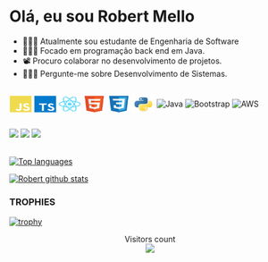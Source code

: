 # Olá, eu sou Robert Mello
- 👨🏿‍🏫 Atualmente sou estudante de Engenharia de Software
- 🧑🏿‍💻 Focado em programação back end em Java.
- 📽️ Procuro colaborar no desenvolvimento de projetos.
- 🧑🏿‍💻 Pergunte-me sobre Desenvolvimento de Sistemas.

<div style="display: inline_block">
  <br>
  <img align="center" alt="JavaScript" height="30" width="40" src="https://raw.githubusercontent.com/devicons/devicon/master/icons/javascript/javascript-plain.svg">
  <img align="center" alt="TypeScript" height="30" width="40" src="https://raw.githubusercontent.com/devicons/devicon/master/icons/typescript/typescript-plain.svg">
  <img align="center" alt="React" height="30" width="40" src="https://raw.githubusercontent.com/devicons/devicon/master/icons/react/react-original.svg">
  <img align="center" alt="HTML" height="30" width="40" src="https://raw.githubusercontent.com/devicons/devicon/master/icons/html5/html5-original.svg">
  <img align="center" alt="CSS" height="30" width="40" src="https://raw.githubusercontent.com/devicons/devicon/master/icons/css3/css3-original.svg">
  <img align="center" alt="Python" height="30" width="40" src="https://raw.githubusercontent.com/devicons/devicon/master/icons/python/python-original.svg">
  <img align="center" alt="Java" height="30" width="40" src="https://raw.githubusercontent.com/jmnote/z-icons/master/svg/java.svg">
  <img align="center" alt="Bootstrap" height="30" width="40" src="https://raw.githubusercontent.com/jmnote/z-icons/master/svg/bootstrap.svg">
  <img align="center" alt="AWS" height="30" width="40" src="https://cdn.jsdelivr.net/gh/devicons/devicon@latest/icons/amazonwebservices/amazonwebservices-original-wordmark.svg" />




</div>

##

<div> 
  <a href="https://www.linkedin.com/in/robertmello7/" target="_blank"><img src="https://img.shields.io/badge/-LinkedIn-%230077B5?style=for-the-badge&logo=linkedin&logoColor=white" target="_blank"></a>
  <a href="mailto:robertale45@gmail.com"><img src="https://img.shields.io/badge/-Gmail-%23333?style=for-the-badge&logo=gmail&logoColor=white" target="_blank"></a>
  <a href="https://www.instagram.com/robertmello11/" target="_blank"><img src="https://img.shields.io/badge/-Instagram-%23E4405F?style=for-the-badge&logo=instagram&logoColor=white" target="_blank"></a>
</div>

<br>

[![Top languages](https://github-readme-mwendwa.vercel.app/api/top-langs/?username=mellodev11&layout=compact&count_private=true&theme=blue-green&title_color=00b3ff)](#)

[![Robert github stats](https://bad-apple-github-readme.vercel.app/api?username=mellodev11&show_icons=true&count_private=true&line_height=20&icon_color=00b3ff&theme=blue-green&title_color=00b3ff)](#)










### TROPHIES

[![trophy](https://github-profile-trophy.vercel.app/?username=mellodev11&theme=onedark)](https://github.com/ryo-ma/github-profile-trophy)

<p align="center"> 
  Visitors count<br>
  <img src="https://profile-counter.glitch.me/mellodev11/count.svg" />
</p>
